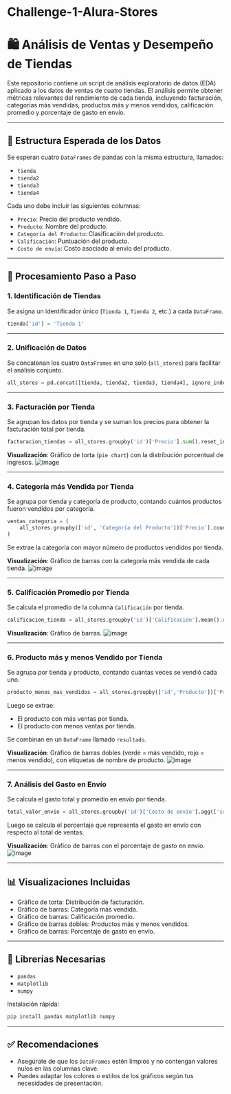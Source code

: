 # Challenge-1-Alura-Stores


# 🛍️ Análisis de Ventas y Desempeño de Tiendas

Este repositorio contiene un script de análisis exploratorio de datos (EDA) aplicado a los datos de ventas de cuatro tiendas. El análisis permite obtener métricas relevantes del rendimiento de cada tienda, incluyendo facturación, categorías más vendidas, productos más y menos vendidos, calificación promedio y porcentaje de gasto en envío.

---

## 📁 Estructura Esperada de los Datos

Se esperan cuatro `DataFrames` de pandas con la misma estructura, llamados:

- `tienda`
- `tienda2`
- `tienda3`
- `tienda4`

Cada uno debe incluir las siguientes columnas:

- `Precio`: Precio del producto vendido.
- `Producto`: Nombre del producto.
- `Categoría del Producto`: Clasificación del producto.
- `Calificación`: Puntuación del producto.
- `Costo de envío`: Costo asociado al envío del producto.

---

## 🔄 Procesamiento Paso a Paso

### 1. **Identificación de Tiendas**
Se asigna un identificador único (`Tienda 1`, `Tienda 2`, etc.) a cada `DataFrame`.

```python
tienda['id'] = 'Tienda 1'
```

---

### 2. **Unificación de Datos**
Se concatenan los cuatro `DataFrames` en uno solo (`all_stores`) para facilitar el análisis conjunto.

```python
all_stores = pd.concat([tienda, tienda2, tienda3, tienda4], ignore_index=True)
```

---

### 3. **Facturación por Tienda**
Se agrupan los datos por tienda y se suman los precios para obtener la facturación total por tienda.

```python
facturacion_tiendas = all_stores.groupby('id')['Precio'].sum().reset_index()
```

**Visualización**: Gráfico de torta (`pie chart`) con la distribución porcentual de ingresos.
![image](https://github.com/user-attachments/assets/a082bcdb-16c8-4584-9935-15e145df8cc7)

---

### 4. **Categoría más Vendida por Tienda**
Se agrupa por tienda y categoría de producto, contando cuántos productos fueron vendidos por categoría.

```python
ventas_categoria = (
    all_stores.groupby(['id', 'Categoría del Producto'])['Precio'].count().reset_index()
)
```

Se extrae la categoría con mayor número de productos vendidos por tienda.

**Visualización**: Gráfico de barras con la categoría más vendida de cada tienda.
![image](https://github.com/user-attachments/assets/59d2cbfc-e3d5-47bc-b8b7-57c60a1e3f78)

---

### 5. **Calificación Promedio por Tienda**
Se calcula el promedio de la columna `Calificación` por tienda.

```python
calificacion_tienda = all_stores.groupby('id')['Calificación'].mean().reset_index()
```

**Visualización**: Gráfico de barras.
![image](https://github.com/user-attachments/assets/0701edcb-6e00-438c-ad5c-2e72f45f6058)

---

### 6. **Producto más y menos Vendido por Tienda**
Se agrupa por tienda y producto, contando cuántas veces se vendió cada uno.

```python
producto_menos_mas_vendidos = all_stores.groupby(['id','Producto'])['Precio'].count().reset_index()
```

Luego se extrae:
- El producto con más ventas por tienda.
- El producto con menos ventas por tienda.

Se combinan en un `DataFrame` llamado `resultado`.

**Visualización**: Gráfico de barras dobles (verde = más vendido, rojo = menos vendido), con etiquetas de nombre de producto.
![image](https://github.com/user-attachments/assets/62a145ab-07f7-4d77-8529-c0fefc2b3de9)

---

### 7. **Análisis del Gasto en Envío**
Se calcula el gasto total y promedio en envío por tienda.

```python
total_valor_envio = all_stores.groupby('id')['Costo de envío'].agg(['sum', 'mean']).reset_index()
```

Luego se calcula el porcentaje que representa el gasto en envío con respecto al total de ventas.

**Visualización**: Gráfico de barras con el porcentaje de gasto en envío.
![image](https://github.com/user-attachments/assets/567d9fae-169f-4015-b2e2-eb1b4ecfcc95)

---

## 📊 Visualizaciones Incluidas

- Gráfico de torta: Distribución de facturación.
- Gráfico de barras: Categoría más vendida.
- Gráfico de barras: Calificación promedio.
- Gráfico de barras dobles: Productos más y menos vendidos.
- Gráfico de barras: Porcentaje de gasto en envío.

---

## 🧰 Librerías Necesarias

- `pandas`
- `matplotlib`
- `numpy`

Instalación rápida:

```bash
pip install pandas matplotlib numpy
```

---

## ✅ Recomendaciones

- Asegúrate de que los `DataFrames` estén limpios y no contengan valores nulos en las columnas clave.
- Puedes adaptar los colores o estilos de los gráficos según tus necesidades de presentación.

